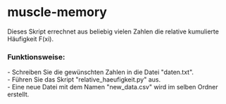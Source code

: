 # muscle-memory
Dieses Skript errechnet aus beliebig vielen Zahlen die relative kumulierte Häufigkeit F(xi).<br>

<h3>Funktionsweise:</h3>
- Schreiben Sie die gewünschten Zahlen in die Datei "daten.txt".<br>
- Führen Sie das Skript "relative_haeufigkeit.py" aus.<br>
- Eine neue Datei mit dem Namen "new_data.csv" wird im selben Ordner erstellt. 
